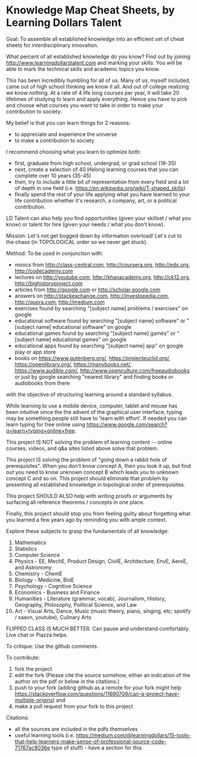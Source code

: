 # Knowledge Map Cheat Sheets, by Learning Dollars Talent

Goal: 
To assemble all established knowledge into an efficient set of cheat sheets for interdisciplinary innovation.

What percent of all established knowledge do you know? Find out by joining http://www.learningdollarstalent.com and marking your skills. You will be able to mark the technical skills and academic topics you know. 

This has been incredibly humbling for all of us. Many of us, myself included, came out of high school thinking we know it all. And out of college realizing we know nothing. At a rate of 4 life long courses per year, it will take 20 lifetimes of studying to learn and apply everything. Hence you have to pick and choose what courses you want to take in order to make your contribution to society. 

My belief is that you can learn things for 2 reasons: 
- to appreciate and experience the universe
- to make a contribution to society 

I recommend choosing what you learn to optimize both:
- first, graduate from high school, undergrad, or grad school (18-35) 
- next, create a selection of 40 lifelong learning courses that you can complete over 10 years (35-45)
- then, try to include a little bit of representation from every field and a lot of depth in one field (i.e. https://en.wikipedia.org/wiki/T-shaped_skills)
- finally spend the rest of your life applying what you have learned to your life contribution whether it's research, a company, art, or a political contribution.

LD Talent can also help you find opportunities (given your skillset / what you know) or talent for hire (given your needs / what you don't know).

Mission: 
Let's not get bogged down by information overload! Let's cut to the chase (in TOPOLOGICAL order so we never get stuck).

Method: To be used in conjunction with: 
- moocs from http://class-central.com, http://coursera.org, http://edx.org, http://codecademy.com
- lectures on http://youtube.com, http://khanacademy.org, http://ck12.org, http://bighistoryproject.com
- articles from http://google.com or http://scholar.google.com
- answers on http://stackexchange.com, http://investopedia.com, http://quora.com, http://medium.com 
- exercises found by searching "[subject name] problems / exercises" on google
- educational software found by searching "[subject name] software" or "[subject name] educational software" on google
- educational games found by searching "[subject name] games" or "[subject name] educational games" on google
- educational apps found by searching "[subject name] app" on google play or app store
- books on https://www.gutenberg.org/, https://projecteuclid.org/, https://openlibrary.org/, https://manybooks.net/, https://www.audible.com/, http://www.openculture.com/freeaudiobooks or just by google searching "nearest library" and finding books or audiobooks from there

with the objective of structuring learning around a standard syllabus.

While learning to use a mobile device, computer, tablet and mouse has been intuitive since the the advent of the graphical user interface, typing may be something people still have to 'learn with effort'. If needed you can learn typing for free online using https://www.google.com/search?q=learn+typing+online+free.

This project IS NOT solving the problem of learning content -- online courses, videos, and q&a sites listed above solve that problem. 

This project IS solving the problem of "going down a rabbit hole of prerequisites". When you don't know concept A, then you look it up, but find out you need to know unknown concept B which leads you to unknown concept C and so on. This project should eliminate that problem by presenting all established knowledge in topological order of prerequisites. 

This project SHOULD ALSO help with writing proofs or arguments by surfacing all reference theorems / concepts in one place. 

Finally, this project should stop you from feeling guilty about forgetting what you learned a few years ago by reminding you with ample context.

Explore these subjects to grasp the fundamentals of all knowledge:

1. Mathematics
2. Statistics
3. Computer Science
4. Physics - EE, MechE, Product Design, CivilE, Architecture, EnvE, AeroE, and Astronomy
5. Chemistry - ChemE
6. Biology - Medicine, BioE
7. Psychology - Cognitive Science
8. Economics - Business and Finance
9. Humanities - Literature (grammar, vocab), Journalism, History, Geography, Philosophy, Political Science, and Law
10. Art - Visual Arts, Dance, Music (music theory, piano, singing, etc; spotify / saavn, youtube), Culinary Arts

FLIPPED CLASS IS MUCH BETTER. Can pause and understand comfortably. Live chat or Piazza helps.

To critique: 
Use the github comments.

To contribute: 
1. fork the project
2. edit the fork (Please cite the source somehow, either an indication of the author on the pdf or below in the citations.)
3. push to your fork (adding github as a remote for your fork might help https://stackoverflow.com/questions/11690709/can-a-project-have-multiple-origins) and
4. make a pull request from your fork to this project 

Citations:
- all the sources are included in the pdfs themselves
- useful learning tools (i.e. https://medium.com/@learningdollars/15-tools-that-help-learners-make-sense-of-professional-source-code-71767ac8036e type of stuff) - have a section for this
